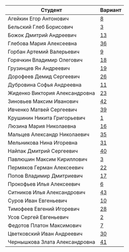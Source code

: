 | **Студент** | **Вариант**|
|-------------|------------|
| Агейкин Егор Антонович | [8](./tasks/8) |
| Бельский Глеб Борисович | [3](./tasks/3) |
| Божок Дмитрий Андреевич | [13](./tasks/13) |
| Глебова Мария Алексеевна | [36](./tasks/36) |
| Горбан Артемий Валерьевич | [9](./tasks/9) |
| Горячкин Владимир Олегович | [18](./tasks/18) |
| Грузинцев Ян Андреевич | [19](./tasks/19) |
| Дорофеев Демид Сергеевич | [26](./tasks/26) |
| Дубровина Софья Андреевна | [11](./tasks/11) |
| Жиденко Виктория Александровна | [23](./tasks/23) |
| Зиновьев Максим Иванович | [42](./tasks/42) |
| Ивченко Матвей Сергеевич | [39](./tasks/39) |
| Крушинин Никита Григорьевич | [1](./tasks/1) |
| Люзина Мария Николаевна | [16](./tasks/16) |
| Мальцев Александр Николаевич | [35](./tasks/35) |
| Мельникова Нина Игоревна | [31](./tasks/31) |
| Найпак Дмитрий Сергеевич | [40](./tasks/40) |
| Павлюшин Максим Кириллович | [3](./tasks/3) |
| Пермяков Герман Алексеевич | [22](./tasks/22) |
| Попов Владимир Дмитриевич | [17](./tasks/17) |
| Прокофьев Илья Алексеевич | [6](./tasks/6) |
| Ситников Илья Александрович | [43](./tasks/43) |
| Суров Иван Евгеньевич | [10](./tasks/10) |
| Тимофеев Евгений Игоревич | [28](./tasks/28) |
| Усов Сергей Евгеньевич | [2](./tasks/32) |
| Федотов Платон Максимович | [7](./tasks/7) |
| Цветковский Иван Андреевич | [30](./tasks/30) |
| Чернышкова Злата Александровна | [41](./tasks/41) |
